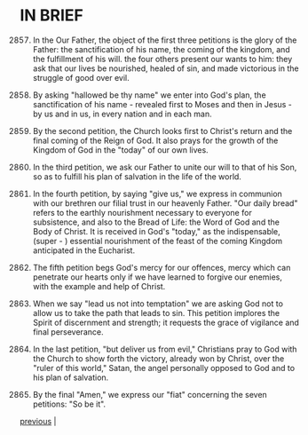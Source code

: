 # IN BRIEF

2857. In the Our Father, the object of the first three petitions is the glory of the Father: the sanctification of his name, the coming of the kingdom, and the fulfillment of his will. the four others present our wants to him: they ask that our lives be nourished, healed of sin, and made victorious in the struggle of good over evil.

2858. By asking "hallowed be thy name" we enter into God's plan, the sanctification of his name - revealed first to Moses and then in Jesus - by us and in us, in every nation and in each man.

2859. By the second petition, the Church looks first to Christ's return and the final coming of the Reign of God. It also prays for the growth of the Kingdom of God in the "today" of our own lives.

2860. In the third petition, we ask our Father to unite our will to that of his Son, so as to fulfill his plan of salvation in the life of the world.

2861. In the fourth petition, by saying "give us," we express in communion with our brethren our filial trust in our heavenly Father. "Our daily bread" refers to the earthly nourishment necessary to everyone for subsistence, and also to the Bread of Life: the Word of God and the Body of Christ. It is received in God's "today," as the indispensable, (super - ) essential nourishment of the feast of the coming Kingdom anticipated in the Eucharist.

2862. The fifth petition begs God's mercy for our offences, mercy which can penetrate our hearts only if we have learned to forgive our enemies, with the example and help of Christ.

2863. When we say "lead us not into temptation" we are asking God not to allow us to take the path that leads to sin. This petition implores the Spirit of discernment and strength; it requests the grace of vigilance and final perseverance.

2864. In the last petition, "but deliver us from evil," Christians pray to God with the Church to show forth the victory, already won by Christ, over the "ruler of this world," Satan, the angel personally opposed to God and to his plan of salvation.

2865. By the final "Amen," we express our "fiat" concerning the seven petitions: "So be it".

[previous](https://github.com/Tenari/non-fiction/blob/master/catechism/__PAD.md) |